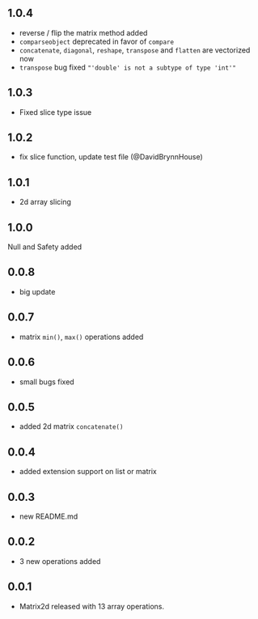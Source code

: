 ## 1.0.4

- reverse / flip the matrix method added
- `comparseobject` deprecated in favor of `compare`
- `concatenate`, `diagonal`, `reshape`, `transpose` and `flatten` are vectorized
  now
- `transpose` bug fixed `"'double' is not a subtype of type 'int'"`

## 1.0.3

- Fixed slice type issue

## 1.0.2

- fix slice function, update test file (@DavidBrynnHouse)

## 1.0.1

- 2d array slicing

## 1.0.0

Null and Safety added

## 0.0.8

- big update

## 0.0.7

- matrix `min()`, `max()` operations added

## 0.0.6

- small bugs fixed

## 0.0.5

- added 2d matrix `concatenate()`

## 0.0.4

- added extension support on list or matrix

## 0.0.3

- new README.md

## 0.0.2

- 3 new operations added

## 0.0.1

- Matrix2d released with 13 array operations.
